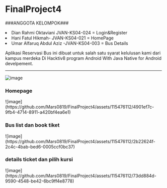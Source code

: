 # FinalProject4
###ANGGOTA KELOMPOK###<br>
<li>Dian Rahmi Oktaviani JVAN-KS04-024 = Login&Register<br>
<li>Hani Fatul Hikmah- JVAN-KS04-021 = HomePage<br>
<li>Umar Alfaruq Abdul Aziz -JVAN-KS04-003 = Bus Details<br>

Aplikasi Reservasi Bus ini dibuat  untuk salah satu syarat kelulusan kami dari kampus merdeka Di Hacktiv8 program Android With Java Native for Android develpement.<br><hr>

![image](https://github.com/Mars0819/FinalProject4/assets/115476112/a7cc2bd8-1cfb-4ccd-adb2-003841e4435b)

 <h3>Homepage</h3>
![image](https://github.com/Mars0819/FinalProject4/assets/115476112/4901ef7c-9fb4-4714-8911-a420bf4ea6e1)

 <h3>Bus list dan book tiket </h3>
 ![image](https://github.com/Mars0819/FinalProject4/assets/115476112/2b22624f-2c4c-4bab-bed6-0005ccf0bc37)

<h3>details ticket dan pilih kursi</h3>
![image](https://github.com/Mars0819/FinalProject4/assets/115476112/73dd884d-9590-4548-be42-6bc9ff4e8778)


